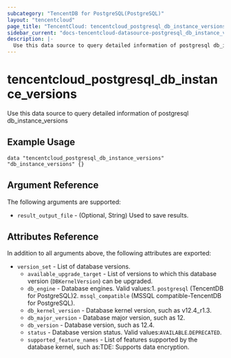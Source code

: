 ```yaml
---
subcategory: "TencentDB for PostgreSQL(PostgreSQL)"
layout: "tencentcloud"
page_title: "TencentCloud: tencentcloud_postgresql_db_instance_versions"
sidebar_current: "docs-tencentcloud-datasource-postgresql_db_instance_versions"
description: |-
  Use this data source to query detailed information of postgresql db_instance_versions
---
```


# tencentcloud_postgresql_db_instance_versions

Use this data source to query detailed information of postgresql db_instance_versions

## Example Usage

```hcl
data "tencentcloud_postgresql_db_instance_versions" "db_instance_versions" {}
```

## Argument Reference

The following arguments are supported:

* `result_output_file` - (Optional, String) Used to save results.

## Attributes Reference

In addition to all arguments above, the following attributes are exported:

* `version_set` - List of database versions.
  * `available_upgrade_target` - List of versions to which this database version (`DBKernelVersion`) can be upgraded.
  * `db_engine` - Database engines. Valid values:1. `postgresql` (TencentDB for PostgreSQL)2. `mssql_compatible` (MSSQL compatible-TencentDB for PostgreSQL).
  * `db_kernel_version` - Database kernel version, such as v12.4_r1.3.
  * `db_major_version` - Database major version, such as 12.
  * `db_version` - Database version, such as 12.4.
  * `status` - Database version status. Valid values:`AVAILABLE`.`DEPRECATED`.
  * `supported_feature_names` - List of features supported by the database kernel, such as:TDE: Supports data encryption.




